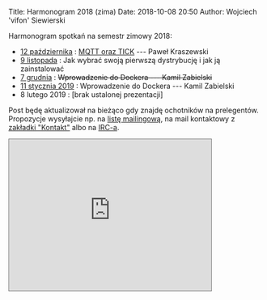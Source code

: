 Title: Harmonogram 2018 (zima)
Date: 2018-10-08 20:50
Author: Wojciech 'vifon' Siewierski

Harmonogram spotkań na semestr zimowy 2018:

- [12 października][4]
  : [MQTT oraz TICK][5] --- Paweł Kraszewski
- [9 listopada][6]
  : Jak wybrać swoją pierwszą dystrybucję i jak ją zainstalować
- [7 grudnia][7]
  : <strike>Wprowadzenie do Dockera --- Kamil Zabielski</strike>
- [11 stycznia 2019][8]
  : Wprowadzenie do Dockera --- Kamil Zabielski
- 8 lutego 2019
  : [brak ustalonej prezentacji]

Post będę aktualizował na bieżąco gdy znajdę ochotników na
prelegentów. Propozycje wysyłajcie np. na [listę mailingową][1], na
mail kontaktowy z [zakładki "Kontakt"][2] albo na [IRC-a][3].

<iframe src="https://calendar.google.com/calendar/embed?showTitle=0&amp;showPrint=0&amp;showCalendars=0&amp;mode=AGENDA&amp;height=300&amp;wkst=2&amp;bgcolor=%23FFFFFF&amp;src=tm2hbluc2kdrg51hfdsj4iqq7s%40group.calendar.google.com&amp;color=%2323164E&amp;ctz=Europe%2FWarsaw" style="border:solid 1px #777" width="400" height="300" frameborder="0" scrolling="no"></iframe>

[1]: https://linuxlab.pw/cgi-bin/mailman/listinfo/lwb
[2]: {filename}/pages/kontakt.md
[3]: https://webchat.freenode.net/?channels=#linuxlab-pw
[4]: {filename}/Spotkania/038-pazdziernik.md
[5]: https://github.com/LinuX-lab/20181011-MQTT
[6]: {filename}/Spotkania/039-listopad.md
[7]: {filename}/Spotkania/040-grudzien.md
[8]: {filename}/Spotkania/041-styczen.md
